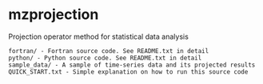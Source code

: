 # mzprojection
Projection operator method for statistical data analysis

    fortran/ - Fortran source code. See README.txt in detail  
    python/ - Python source code. See README.txt in detail  
    sample_data/ - A sample of time-series data and its projected results  
    QUICK_START.txt - Simple explanation on how to run this source code  

